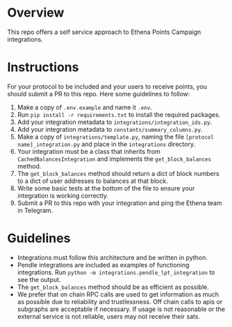 # Overview

This repo offers a self service approach to Ethena Points Campaign integrations.

# Instructions

For your protocol to be included and your users to receive points, you should submit a PR to this repo. Here some guidelines to follow:

1. Make a copy of `.env.example` and name it `.env`.
2. Run `pip install -r requirements.txt` to install the required packages.
3. Add your integration metadata to `integrations/integration_ids.py`.
4. Add your integration metadata to `constants/summary_columns.py`.
5. Make a copy of `integrations/template.py`, naming the file `[protocol name]_integration.py` and place in the `integrations` directory.
6. Your integration must be a class that inherits from `CachedBalancesIntegration` and implements the `get_block_balances` method.
6. The `get_block_balances` method should return a dict of block numbers to a dict of user addresses to balances at that block.
7. Write some basic tests at the bottom of the file to ensure your integration is working correctly.
8. Submit a PR to this repo with your integration and ping the Ethena team in Telegram.

# Guidelines

- Integrations must follow this architecture and be written in python.
- Pendle integrations are included as examples of functioning integrations. Run `python -m integrations.pendle_lpt_integration` to see the output.
- The `get_block_balances` method should be as efficient as possible.
- We prefer that on chain RPC calls are used to get information as much as possible due to reliability and trustlessness. Off chain calls to apis or subgraphs are acceptable if necessary. If usage is not reasonable or the external service is not reliable, users may not receive their sats.
